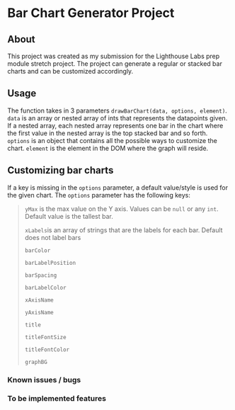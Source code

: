 # Bar Chart Generator Project
## About
This project was created as my submission for the Lighthouse Labs prep module stretch project. The project can generate a regular or stacked bar charts and can be customized accordingly. 
## Usage
The function takes in 3 parameters `drawBarChart(data, options, element)`. `data` is an array or nested array of ints that represents the datapoints given. If a nested array, each nested array represents one bar in the chart where the first value in the nested array is the top stacked bar and so forth. `options` is an object that contains all the possible ways to customize the chart. `element` is the element in the DOM where the graph will reside.

## Customizing bar charts
If a key is missing in the `options` parameter, a default value/style is used for the given chart. The `options` parameter has the following keys:

> `yMax` is the max value on the Y axis. Values can be `null` or any `int`. Default value is the tallest bar.
>
> `xLabels`is an array of strings that are the labels for each bar. Default does not label bars
> 
> `barColor`
> 
> `barLabelPosition`
> 
> `barSpacing`
> 
> `barLabelColor`
> 
> `xAxisName`
> 
> `yAxisName`
> 
> `title`
> 
> `titleFontSize`
> 
> `titleFontColor`
> 
> `graphBG`

### Known issues / bugs
### To be implemented features
